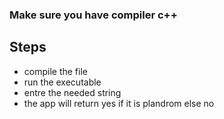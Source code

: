 ### Make sure you have compiler c++

## Steps

- compile the file
- run the executable
- entre the needed string
- the app will return yes if it is plandrom else no
